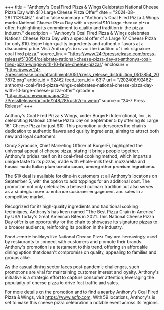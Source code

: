 +++
title = "Anthony's Coal Fired Pizza & Wings Celebrates National Cheese Pizza Day with $10 Large Cheese Pizza Offer"
date = "2024-08-28T11:39:46Z"
draft = false
summary = "Anthony's Coal Fired Pizza & Wings marks National Cheese Pizza Day with a special $10 large cheese pizza offer, highlighting its commitment to quality and tradition in the pizza industry."
description = "Anthony's Coal Fired Pizza & Wings celebrates National Cheese Pizza Day with a special offer of a Large 16' Cheese Pizza for only $10. Enjoy high-quality ingredients and authentic flavors at a discounted price. Visit Anthony's to savor the tradition of their signature coal fired pizza."
source_link = "https://www.24-7pressrelease.com/press-release/513854/celebrate-national-cheese-pizza-day-at-anthonys-coal-fired-pizza-wings-with-10-large-cheese-pizzas"
enclosure = "https://www.24-7pressrelease.com/attachments/051/press_release_distribution_0513854_207872.png"
article_id = 92462
feed_item_id = 6317
url = "/202408/92462-anthonys-coal-fired-pizza-wings-celebrates-national-cheese-pizza-day-with-10-large-cheese-pizza-offer"
qrcode = "https://cdn.newsramp.app/24-7PressRelease/qrcode/248/28/rush2reo.webp"
source = "24-7 Press Release"
+++

<p>Anthony's Coal Fired Pizza & Wings, under BurgerFi International, Inc., is celebrating National Cheese Pizza Day on September 5 by offering its Large 16" Cheese Pizza for just $10. This promotion underscores the chain's dedication to authentic flavors and quality ingredients, aiming to attract both new and loyal customers.</p><p>Cindy Syracuse, Chief Marketing Officer at BurgerFi, highlighted the universal appeal of cheese pizza, stating it brings people together. Anthony's prides itself on its coal-fired cooking method, which imparts a unique taste to its pizzas, made with whole-milk fresh mozzarella and house-made Italian plum tomato sauce, among other premium ingredients.</p><p>The $10 deal is available for dine-in customers at all Anthony's locations on September 5, with the option to add toppings for an additional cost. The promotion not only celebrates a beloved culinary tradition but also serves as a strategic move to enhance customer engagement and sales in a competitive market.</p><p>Recognized for its high-quality ingredients and traditional cooking techniques, Anthony's has been named "The Best Pizza Chain in America" by USA Today's Great American Bites in 2021. This National Cheese Pizza Day offer is an opportunity for the chain to showcase its signature pizzas to a broader audience, reinforcing its position in the industry.</p><p>Food-centric holidays like National Cheese Pizza Day are increasingly used by restaurants to connect with customers and promote their brands. Anthony's promotion is a testament to this trend, offering an affordable dining option that doesn't compromise on quality, appealing to families and groups alike.</p><p>As the casual dining sector faces post-pandemic challenges, such promotions are vital for maintaining customer interest and loyalty. Anthony's initiative is a strategic effort to capture consumer attention, leveraging the popularity of cheese pizza to drive foot traffic and sales.</p><p>For more details on the promotion and to find a nearby Anthony's Coal Fired Pizza & Wings, visit <a href="https://www.acfp.com" rel="nofollow" target="_blank">https://www.acfp.com</a>. With 59 locations, Anthony's is set to make this cheese pizza celebration a notable event across its regions.</p>